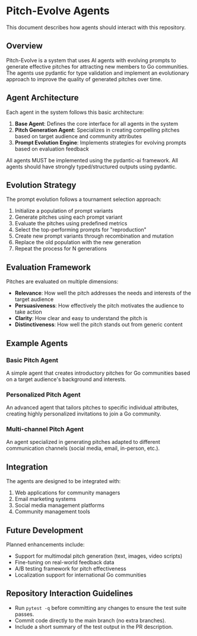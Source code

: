# Pitch-Evolve Agents

This document describes how agents should interact with this repository.

## Overview

Pitch-Evolve is a system that uses AI agents with evolving prompts to generate effective pitches for attracting new members to Go communities. The agents use pydantic for type validation and implement an evolutionary approach to improve the quality of generated pitches over time.

## Agent Architecture

Each agent in the system follows this basic architecture:

1. **Base Agent**: Defines the core interface for all agents in the system
2. **Pitch Generation Agent**: Specializes in creating compelling pitches based on target audience and community attributes
3. **Prompt Evolution Engine**: Implements strategies for evolving prompts based on evaluation feedback

All agents MUST be implemented using the pydantic-ai framework.
All agents should have strongly typed/structured outputs using pydantic.

## Evolution Strategy

The prompt evolution follows a tournament selection approach:

1. Initialize a population of prompt variants
2. Generate pitches using each prompt variant
3. Evaluate the pitches using predefined metrics
4. Select the top-performing prompts for "reproduction"
5. Create new prompt variants through recombination and mutation
6. Replace the old population with the new generation
7. Repeat the process for N generations

## Evaluation Framework

Pitches are evaluated on multiple dimensions:

- **Relevance**: How well the pitch addresses the needs and interests of the target audience
- **Persuasiveness**: How effectively the pitch motivates the audience to take action
- **Clarity**: How clear and easy to understand the pitch is
- **Distinctiveness**: How well the pitch stands out from generic content

## Example Agents

### Basic Pitch Agent

A simple agent that creates introductory pitches for Go communities based on a target audience's background and interests.

### Personalized Pitch Agent

An advanced agent that tailors pitches to specific individual attributes, creating highly personalized invitations to join a Go community.

### Multi-channel Pitch Agent

An agent specialized in generating pitches adapted to different communication channels (social media, email, in-person, etc.).

## Integration

The agents are designed to be integrated with:

1. Web applications for community managers
2. Email marketing systems
3. Social media management platforms
4. Community management tools

## Future Development

Planned enhancements include:

- Support for multimodal pitch generation (text, images, video scripts)
- Fine-tuning on real-world feedback data
- A/B testing framework for pitch effectiveness
- Localization support for international Go communities

## Repository Interaction Guidelines

- Run `pytest -q` before committing any changes to ensure the test suite passes.
- Commit code directly to the main branch (no extra branches).
- Include a short summary of the test output in the PR description.
